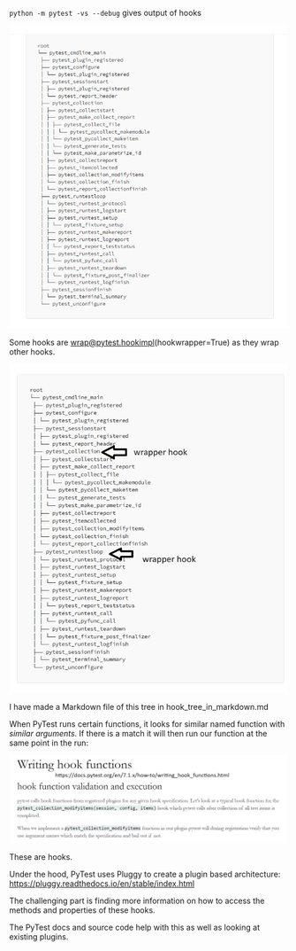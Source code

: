 `python -m pytest -vs --debug` gives output of hooks

![Examples](./images/02-hook-tree.png "PyTest Hooks")

Some hooks are wrap@pytest.hookimpl(hookwrapper=True) as they wrap other hooks.

![Examples](./images/03-hook-tree-with-wrappers.png "PyTest Hooks")

I have made a Markdown file of this tree in hook_tree_in_markdown.md

When PyTest runs certain functions, it looks for similar named function with *similar arguments*. If there is a match it will then run our function at the same point in the run:

![Examples](./images/04-hooks-docs.png "PyTest Hooks")

These are hooks.

Under the hood, PyTest uses Pluggy to create a plugin based architecture: <https://pluggy.readthedocs.io/en/stable/index.html>

The challenging part is finding more information on how to access the methods and properties of these hooks.

The PyTest docs and source code help with this as well as looking at existing plugins.